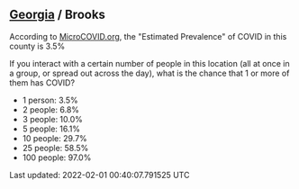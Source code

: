 
## [Georgia](/united-states/georgia) / Brooks

According to [MicroCOVID.org](http://microcovid.org),
the "Estimated Prevalence" of COVID in this county is 3.5%

If you interact with a certain number of people in this location
(all at once in a group, or spread out across the day), what is the chance that
1 or more of them has COVID?

- 1 person: 3.5%
- 2 people: 6.8%
- 3 people: 10.0%
- 5 people: 16.1%
- 10 people: 29.7%
- 25 people: 58.5%
- 100 people: 97.0%

Last updated: 2022-02-01 00:40:07.791525 UTC
